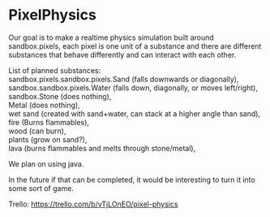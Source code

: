 # PixelPhysics

Our goal is to make a realtime physics simulation built around sandbox.pixels, each pixel is one unit of a substance and there are different substances that behave differently and can interact with each other.

List of planned substances:  
sandbox.pixels.sandbox.pixels.Sand (falls downwards or diagonally),  
sandbox.sandbox.pixels.Water (falls down, diagonally, or moves left/right),  
sandbox.Stone (does nothing),  
Metal (does nothing),  
wet sand (created with sand+water, can stack at a higher angle than sand),  
fire (Burns flammables),  
wood (can burn),  
plants (grow on sand?),  
lava (burns flammables and melts through stone/metal),

We plan on using java.

In the future if that can be completed, it would be interesting to turn it into some sort of game.

Trello: https://trello.com/b/vTjLOnEO/pixel-physics
